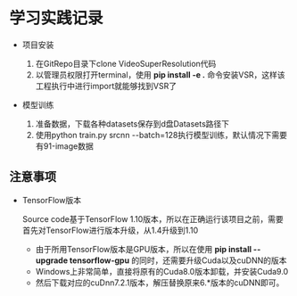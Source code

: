# 学习实践记录
- 项目安装
    1. 在GitRepo目录下clone VideoSuperResolution代码
    2. 以管理员权限打开terminal，使用 **pip install -e .** 命令安装VSR，这样该工程执行中进行import就能够找到VSR了

- 模型训练
    1. 准备数据，下载各种datasets保存到d盘Datasets路径下
    2. 使用python train.py srcnn --batch=128执行模型训练，默认情况下需要有91-image数据

## 注意事项
- TensorFlow版本

    Source code基于TensorFlow 1.10版本，所以在正确运行该项目之前，需要首先对TensorFlow进行版本升级，从1.4升级到1.10
    - 由于所用TensorFlow版本是GPU版本，所以在使用 **pip install --upgrade tensorflow-gpu** 的同时，还需要升级Cuda以及cuDNN的版本
    - Windows上非常简单，直接将原有的Cuda8.0版本卸载，并安装Cuda9.0
    - 然后下载对应的cuDnn7.2.1版本，解压替换原来6.*版本的cuDNN即可。